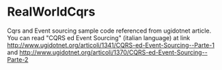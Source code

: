 RealWorldCqrs
=============

Cqrs and Event sourcing sample code referenced from ugidotnet article.
You can read "CQRS ed Event Sourcing" (italian language) at link http://www.ugidotnet.org/articoli/1341/CQRS-ed-Event-Sourcing--Parte-1 and http://www.ugidotnet.org/articoli/1370/CQRS-ed-Event-Sourcing--Parte-2

